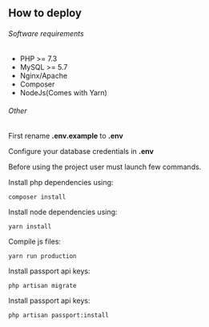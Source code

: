 ## How to deploy

###### Software requirements
* PHP >= 7.3
* MySQL >= 5.7
* Nginx/Apache
* Composer
* NodeJs(Comes with Yarn)



###### Other
First rename **.env.example** to **.env**

Configure your database credentials in **.env**

Before using the project user must launch few commands.

Install php dependencies using:
```
composer install
```

Install node dependencies using:
```
yarn install
```

Compile js files:
```
yarn run production
```

Install passport api keys:
```
php artisan migrate
```


Install passport api keys:
```
php artisan passport:install
```

